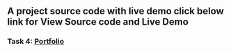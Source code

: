 ## A project source code with live demo click below link for View Source code and Live Demo
### Task 4: <a href="https://github.com/vipul5103/PRODIGY_WD_04">Portfolio</a>

